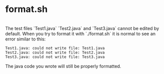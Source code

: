 # format.sh
<br>
The test files `Test1.java` `Test2.java` and `Test3.java` cannot be edited by default.  When you try to format it with `./format.sh` it is normal to see an error similar to this:

```
Test1.java: could not write file: Test1.java
Test2.java: could not write file: Test2.java
Test3.java: could not write file: Test3.java
```

The java code you wrote will still be properly formatted.
